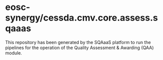 # eosc-synergy/cessda.cmv.core.assess.sqaaas
This repository has been generated by the SQAaaS platform to run the pipelines
for the operation of the
Quality Assessment & Awarding (QAA)
module.